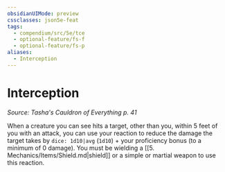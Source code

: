 ```yaml
---
obsidianUIMode: preview
cssclasses: json5e-feat
tags:
  - compendium/src/5e/tce
  - optional-feature/fs-f
  - optional-feature/fs-p
aliases:
  - Interception
---
```

# Interception
*Source: Tasha's Cauldron of Everything p. 41*  

When a creature you can see hits a target, other than you, within 5 feet of you with an attack, you can use your reaction to reduce the damage the target takes by `dice: 1d10|avg` (`1d10`) + your proficiency bonus (to a minimum of 0 damage). You must be wielding a [[5. Mechanics/Items/Shield.md\|shield]] or a simple or martial weapon to use this reaction.
